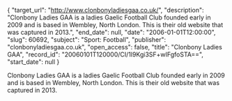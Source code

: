 {
  "target_url": "http://www.clonbonyladiesgaa.co.uk/", 
  "description": "Clonbony Ladies GAA is a ladies Gaelic Football Club founded early in 2009 and is based in Wembley, North London. This is their old website that was captured in 2013.", 
  "end_date": null, 
  "date": "2006-01-01T12:00:00", 
  "slug": 60692, 
  "subject": "Sport: Football", 
  "publisher": "clonbonyladiesgaa.co.uk", 
  "open_access": false, 
  "title": "Clonbony Ladies GAA", 
  "record_id": "20060101T120000/CI/1l9Kgi3SF+wIFgfoSTA==", 
  "start_date": null
}

Clonbony Ladies GAA is a ladies Gaelic Football Club founded early in 2009 and is based in Wembley, North London. This is their old website that was captured in 2013.